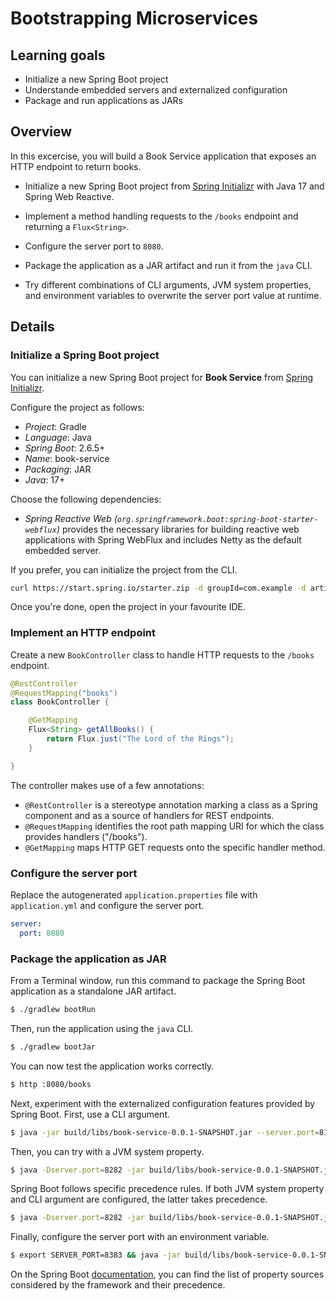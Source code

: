 # Bootstrapping Microservices

## Learning goals

* Initialize a new Spring Boot project
* Understande embedded servers and externalized configuration
* Package and run applications as JARs

## Overview

In this excercise, you will build a Book Service application that exposes an HTTP endpoint to return books.

* Initialize a new Spring Boot project from [Spring Initializr](https://start.spring.io) with Java 17 and Spring Web Reactive.

* Implement a method handling requests to the `/books` endpoint and returning a `Flux<String>`.

* Configure the server port to `8080`.

* Package the application as a JAR artifact and run it from the `java` CLI.

* Try different combinations of CLI arguments, JVM system properties, and environment variables to overwrite the server port value at runtime.

## Details

### Initialize a Spring Boot project

You can initialize a new Spring Boot project for **Book Service** from [Spring Initializr](https://start.spring.io).

Configure the project as follows:

* _Project_: Gradle
* _Language_: Java
* _Spring Boot_: 2.6.5+
* _Name_: book-service
* _Packaging_: JAR
* _Java_: 17+

Choose the following dependencies:

* _Spring Reactive Web (`org.springframework.boot:spring-boot-starter-webflux`)_ provides the necessary libraries for building reactive
  web applications with Spring WebFlux and includes Netty as the default embedded server.

If you prefer, you can initialize the project from the CLI.

```bash
curl https://start.spring.io/starter.zip -d groupId=com.example -d artifactId=book-service -d name=book-service -d packageName=com.example.bookservice -d dependencies=webflux -d javaVersion=17 -d bootVersion=2.6.5 -d type=gradle-project -o book-service.zip
```

Once you're done, open the project in your favourite IDE. 

### Implement an HTTP endpoint

Create a new `BookController` class to handle HTTP requests to the `/books` endpoint.

```java
@RestController
@RequestMapping("books")
class BookController {

    @GetMapping
    Flux<String> getAllBooks() {
        return Flux.just("The Lord of the Rings");
    }

}
```

The controller makes use of a few annotations:
* `@RestController` is a stereotype annotation marking a class as a Spring component and as a source of handlers
  for REST endpoints.
* `@RequestMapping` identifies the root path mapping URI for which the class provides handlers ("/books").
* `@GetMapping` maps HTTP GET requests onto the specific handler method.

### Configure the server port

Replace the autogenerated `application.properties` file with `application.yml` and configure the server port.

```yaml
server:
  port: 8080
```

### Package the application as JAR

From a Terminal window, run this command to package the Spring Boot application as a standalone JAR artifact.

```bash
$ ./gradlew bootRun
```

Then, run the application using the `java` CLI.

```bash
$ ./gradlew bootJar
```

You can now test the application works correctly.

```bash
$ http :8080/books
```

Next, experiment with the externalized configuration features provided by Spring Boot. First, use a CLI argument.

```bash
$ java -jar build/libs/book-service-0.0.1-SNAPSHOT.jar --server.port=8181
```

Then, you can try with a JVM system property.

```bash
$ java -Dserver.port=8282 -jar build/libs/book-service-0.0.1-SNAPSHOT.jar
```

Spring Boot follows specific precedence rules. If both JVM system property and CLI argument are configured, the latter takes precedence.

```bash
$ java -Dserver.port=8282 -jar build/libs/book-service-0.0.1-SNAPSHOT.jar --server.port=8181
```

Finally, configure the server port with an environment variable.

```bash
$ export SERVER_PORT=8383 && java -jar build/libs/book-service-0.0.1-SNAPSHOT.jar
```

On the Spring Boot [documentation](https://docs.spring.io/spring-boot/docs/current/reference/html/features.html#features.external-config), you can find the list of property sources considered by the framework and their precedence.
